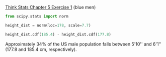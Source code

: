 [Think Stats Chapter 5 Exercise 1](http://greenteapress.com/thinkstats2/html/thinkstats2006.html#toc50) (blue men)

```python
from scipy.stats import norm

height_dist = norm(loc=178, scale=7.7)

height_dist.cdf(185.4) - height_dist.cdf(177.8)
```

Approximately 34% of the US male population falls between 5'10'' and 6'1'' (177.8 and 185.4 cm, respectively).